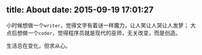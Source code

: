 title: About
date: 2015-09-19 17:01:27
---
小时候想做一个`writer`，觉得文字有着谜一样魔力，让人笑让人哭让人发梦；
大点后想做一个`coder`，觉得程序员就是现代的巫师，无关改变，而是创造。

生活总在变化，但求从心。
